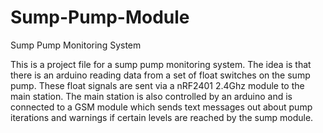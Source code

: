 # Sump-Pump-Module
Sump Pump Monitoring System

This is a project file for a sump pump monitoring system. The idea is that there is an arduino reading data from a set of float switches on the sump pump. These float signals are sent via a nRF2401 2.4Ghz module to the main station. The main station is also controlled by an arduino and is connected to a GSM module which sends text messages out about pump iterations and warnings if certain levels are reached by the sump module.
